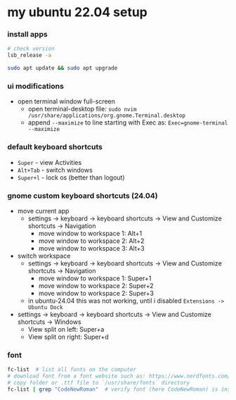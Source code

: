 # my ubuntu 22.04 setup


### install apps

```bash
# check version
lsb_release -a

sudo apt update && sudo apt upgrade
```

### ui modifications

- open terminal window full-screen
  - open terminal-desktop file: `sudo nvim /usr/share/applications/org.gnome.Terminal.desktop`
  - append `--maximize` to line starting with Exec as: `Exec=gnome-terminal --maximize`

### default keyboard shortcuts

- `Super` - view Activities
- `Alt+Tab` - switch windows 
- `Super+l` - lock os (better than logout)


### gnome custom keyboard shortcuts (24.04)
- move current app 
    - settings -> keyboard -> keyboard shortcuts -> View and Customize shortcuts -> Navigation
        - move window to workspace 1: Alt+1
        - move window to workspace 2: Alt+2
        - move window to workspace 3: Alt+3
- switch workspace
    - settings -> keyboard -> keyboard shortcuts -> View and Customize shortcuts -> Navigation
        - move window to workspace 1: Super+1
        - move window to workspace 2: Super+2
        - move window to workspace 2: Super+3
    - in ubuntu-24.04 this was not working, until i disabled `Extensions -> Ubuntu Dock`
- settings -> keyboard -> keyboard shortcuts -> View and Customize shortcuts -> Windows
  - View split on left: Super+a
  - View split on right: Super+d

### font

```bash
fc-list  # list all fonts on the computer
# download font from a font website such as: https://www.nerdfonts.com/font-downloads
# copy folder or .ttf file to `/usr/share/fonts` directory
fc-list | grep "CodeNewRoman"  # verify font (here CodeNewRoman) is installed on system
```
